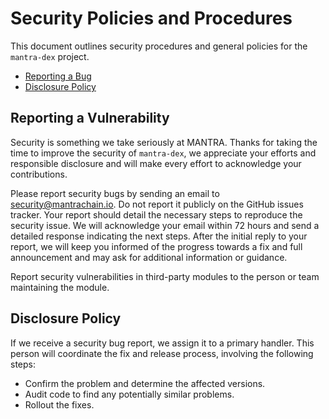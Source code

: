 # Security Policies and Procedures

This document outlines security procedures and general policies for the `mantra-dex` project.
* [Reporting a Bug](#reporting-a-vulnerability)
* [Disclosure Policy](#disclosure-policy)

## Reporting a Vulnerability
Security is something we take seriously at MANTRA. Thanks for taking the time to improve the security of `mantra-dex`,
we appreciate your efforts and responsible disclosure and will make every effort to acknowledge your contributions.

Please report security bugs by sending an email to security@mantrachain.io. Do not report it publicly on the GitHub
issues tracker. Your report should detail the necessary steps to reproduce the security issue. We will acknowledge your
email within 72 hours and send a detailed response indicating the next steps. After the initial reply to your report,
we will keep you informed of the progress towards a fix and full announcement and may ask for additional information
or guidance.

Report security vulnerabilities in third-party modules to the person or team maintaining the module.

## Disclosure Policy
If we receive a security bug report, we assign it to a primary handler. This person will coordinate the fix and release
process, involving the following steps:
* Confirm the problem and determine the affected versions.
* Audit code to find any potentially similar problems.
* Rollout the fixes.
